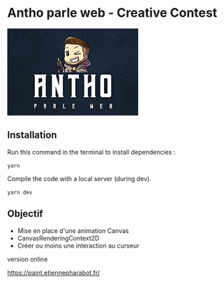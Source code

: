 # Antho parle web - Creative Contest

![APW for Three.js](apw.png)

## Installation
Run this command in the terminal to install dependencies :
```
yarn
```
Compile the code with a local server (during dev).
```
yarn dev
```

## Objectif
- Mise en place d'une animation Canvas
- CanvasRenderingContext2D
- Créer ou moins une interaction au curseur

version online 

https://paint.etiennepharabot.fr/
